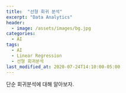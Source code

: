 ```yaml
---
title:  "선형 회귀 분석"
excerpt: "Data Analytics"
header:
  - image: /assets/images/bg.jpg
categories:
  - AI
tags:
  - AI
  - Linear Regression
  - 선형 회귀분석
last_modified_at: 2020-07-24T14:10:00-05:00
---
```


단순 회귀분석에 대해 알아보자.
